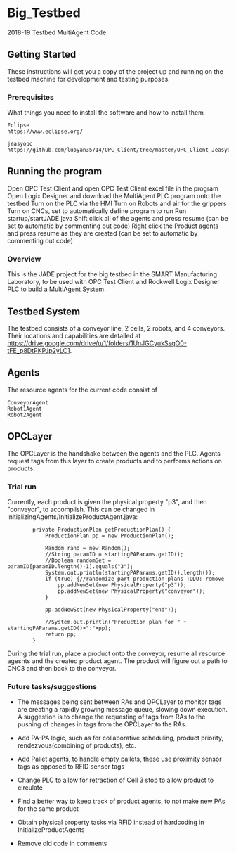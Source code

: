 # Big_Testbed
2018-19 Testbed MultiAgent Code

## Getting Started

These instructions will get you a copy of the project up and running on the testbed machine for development and testing purposes.

### Prerequisites

What things you need to install the software and how to install them

```
Eclipse
https://www.eclipse.org/

jeasyopc 
https://github.com/luoyan35714/OPC_Client/tree/master/OPC_Client_Jeasyopc
```

## Running the program

Open OPC Test Client and open OPC Test Client excel file in the program
Open Logix Designer and download the MultiAgent PLC program onto the testbed
Turn on the PLC via the HMI
Turn on Robots and air for the grippers
Turn on CNCs, set to automatically define program to run
Run startup/startJADE.java
Shift click all of the agents and press resume (can be set to automatic by commenting out code)
Right click the Product agents and press resume as they are created (can be set to automatic by commenting out code)

### Overview

This is the JADE project for the big testbed in the SMART Manufacturing Laboratory, to be used with OPC Test Client and Rockwell Logix Designer PLC to build a MultiAgent System.

## Testbed System

The testbed consists of a conveyor line, 2 cells, 2 robots, and 4 conveyors. Their locations and capabilities are detailed at https://drive.google.com/drive/u/1/folders/1UnJGCyukSsqO0-tFE_p8DtPKPJp2yLC1.

## Agents

The resource agents for the current code consist of

```
ConveyorAgent
Robot1Agent
Robot2Agent
```

## OPCLayer

The OPCLayer is the handshake between the agents and the PLC. Agents request tags from this layer to create products and to performs actions on products.

### Trial run

Currently, each product is given the physical property "p3", and then "conveyor", to accomplish. This can be changed in initializingAgents/InitializeProductAgent.java: 
```
		private ProductionPlan getProductionPlan() {
			ProductionPlan pp = new ProductionPlan();

			Random rand = new Random();
			//String paramID = startingPAParams.getID();
			//Boolean randomSet = paramID[paramID.length()-1].equals("3");
			System.out.println(startingPAParams.getID().length());
			if (true) {//randomize part production plans TODO: remove
				pp.addNewSet(new PhysicalProperty("p3"));
				pp.addNewSet(new PhysicalProperty("conveyor"));
			}

			pp.addNewSet(new PhysicalProperty("end"));
			
			//System.out.println("Production plan for " + startingPAParams.getID()+":"+pp);
			return pp;
		}
 ```
During the trial run, place a product onto the conveyor, resume all resource agesnts and the created product agent. The product will figure out a path to CNC3 and then back to the conveyor.

### Future tasks/suggestions

* The messages being sent between RAs and OPCLayer to monitor tags are creating a rapidly growing message queue, slowing down execution. A suggestion is to change the requesting of tags from RAs to the pushing of changes in tags from the OPCLayer to the RAs.

* Add PA-PA logic, such as for collaborative scheduling, product priority, rendezvous(combining of products), etc.

* Add Pallet agents, to handle empty pallets, these use proximity sensor tags as opposed to RFID sensor tags

* Change PLC to allow for retraction of Cell 3 stop to allow product to circulate

* Find a better way to keep track of product agents, to not make new PAs for the same product

* Obtain physical property tasks via RFID instead of hardcoding in InitializeProductAgents

* Remove old code in comments
